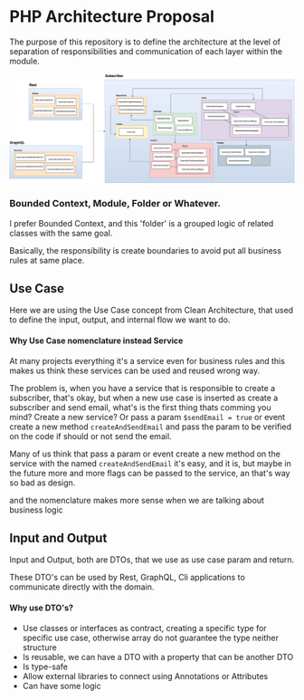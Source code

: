 # PHP Architecture Proposal

The purpose of this repository is to define the architecture at the level of separation of responsibilities and communication of each layer within the module.

![](docs/arch.png)

### Bounded Context, Module, Folder or Whatever.

I prefer Bounded Context, and this 'folder' is a grouped logic of related classes with the same goal.

Basically, the responsibility is create boundaries to avoid put all business rules at same place.

## Use Case

Here we are using the Use Case concept from Clean Architecture, that used to define the input, output, and internal flow we want to do.

#### Why Use Case nomenclature instead Service

At many projects everything it's a service even for business rules and this makes us think these services can be used and reused wrong way.

The problem is, when you have a service that is responsible to create a subscriber, that's okay, but when a new use case is inserted as create a subscriber and send email, what's is the first thing thats comming you mind? Create a new service? Or pass a param `$sendEmail = true` or event create a new method `createAndSendEmail` and pass the param to be verified on the code if should or not send the email.

Many of us think that pass a param or event create a new method on the service with the named `createAndSendEmail` it's easy, and it is, but maybe in the future more and more flags can be passed to the service, an that's way so bad as design.   

and the nomenclature makes more sense when we are talking about business logic 

## Input and Output

Input and Output, both are DTOs, that we use as use case param and return.

These DTO's can be used by Rest, GraphQL, Cli applications to communicate directly with the domain.

#### Why use DTO's?

* Use classes or interfaces as contract, creating a specific type for specific use case, otherwise array do not guarantee the type neither structure
* Is reusable, we can have a DTO with a property that can be another DTO
* Is type-safe
* Allow external libraries to connect using Annotations or Attributes
* Can have some logic